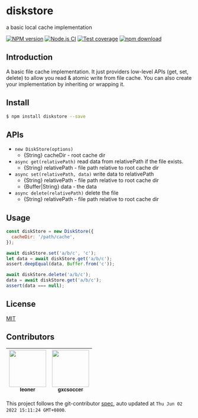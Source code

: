 # diskstore
a basic local cache implementation

[![NPM version][npm-image]][npm-url]
[![Node.js CI](https://github.com/node-modules/diskstore/actions/workflows/nodejs.yml/badge.svg)](https://github.com/node-modules/diskstore/actions/workflows/nodejs.yml)
[![Test coverage][codecov-image]][codecov-url]
[![npm download][download-image]][download-url]

[npm-image]: https://img.shields.io/npm/v/diskstore.svg?style=flat-square
[npm-url]: https://npmjs.org/package/diskstore
[codecov-image]: https://codecov.io/gh/node-modules/diskstore/branch/master/graph/badge.svg
[codecov-url]: https://codecov.io/gh/node-modules/diskstore
[download-image]: https://img.shields.io/npm/dm/diskstore.svg?style=flat-square
[download-url]: https://npmjs.org/package/diskstore

## Introduction

A basic file cache implementation. It just providers low-level APIs (get, set, delete) to allow you read & atomic write from file cache.  You can also create your implementation by inheriting or wrapping it.

## Install

```bash
$ npm install diskstore --save
```

## APIs

- `new DiskStore(options)`
  - {String} cacheDir - root cache dir
- `async get(relativePath)` read data from relativePath if the file exists.
  - {String} relativePath - file path relative to root cache dir
- `async set(relativePath, data)` write data to relativePath
  - {String} relativePath - file path relative to root cache dir
  - {Buffer|String} data - the data
- `async delete(relativePath)` delete the file
  - {String} relativePath - file path relative to root cache dir

## Usage

```js
const diskStore = new DiskStore({
  cacheDir: '/path/cache',
});

await diskStore.set('a/b/c', 'c');
let data = await diskStore.get('a/b/c');
assert.deepEqual(data, Buffer.from('c'));

await diskStore.delete('a/b/c');
data = await diskStore.get('a/b/c');
assert(data === null);
```

## License

[MIT](LICENSE)
<!-- GITCONTRIBUTOR_START -->

## Contributors

|[<img src="https://avatars.githubusercontent.com/u/546535?v=4" width="100px;"/><br/><sub><b>leoner</b></sub>](https://github.com/leoner)<br/>|[<img src="https://avatars.githubusercontent.com/u/1207064?v=4" width="100px;"/><br/><sub><b>gxcsoccer</b></sub>](https://github.com/gxcsoccer)<br/>|
| :---: | :---: |


This project follows the git-contributor [spec](https://github.com/xudafeng/git-contributor), auto updated at `Thu Jun 02 2022 15:11:24 GMT+0800`.

<!-- GITCONTRIBUTOR_END -->